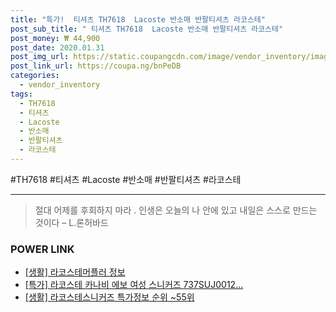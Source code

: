 ```yaml
--- 
title: "특가!  티셔츠 TH7618  Lacoste 반소매 반팔티셔츠 라코스테" 
post_sub_title: " 티셔츠 TH7618  Lacoste 반소매 반팔티셔츠 라코스테" 
post_money: ₩ 44,900 
post_date: 2020.01.31 
post_img_url: https://static.coupangcdn.com/image/vendor_inventory/images/2019/03/14/14/8/b869c581-dd7a-4f6d-b271-acf810c157f0.jpg 
post_link_url: https://coupa.ng/bnPeDB 
categories: 
  - vendor_inventory 
tags: 
  - TH7618 
  - 티셔츠 
  - Lacoste 
  - 반소매 
  - 반팔티셔츠 
  - 라코스테 
--- 
```

  #TH7618 #티셔츠 #Lacoste #반소매 #반팔티셔츠 #라코스테 
<hr> 

> 절대 어제를 후회하지 마라 . 인생은 오늘의 나 안에 있고 내일은 스스로 만드는 것이다 – L.론허바드 


### POWER LINK

* <a href="https://blog.naver.com/sakai111/221758205638" target="_blank"> [생활] 라코스테머플러 정보 </a>
* <a href="https://blog.naver.com/an0733/221790596165" target="_blank">[특가] 라코스테 카나비 에보 여성 스니커즈 737SUJ0012...</a>
* <a href="https://blog.naver.com/sakai111/221778586495" target="_blank"> [생활] 라코스테스니커즈 특가정보 순위 ~55위</a>
